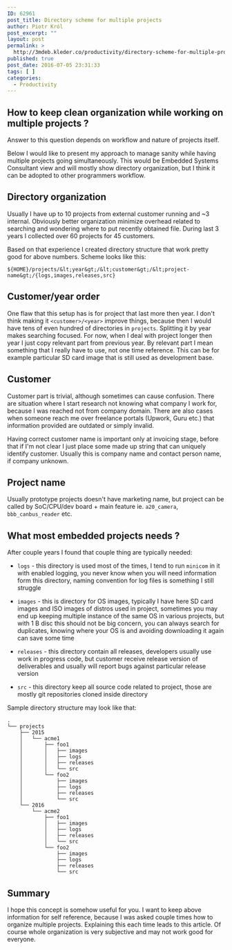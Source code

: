 ```yaml
---
ID: 62961
post_title: Directory scheme for multiple projects
author: Piotr Król
post_excerpt: ""
layout: post
permalink: >
  http://3mdeb.kleder.co/productivity/directory-scheme-for-multiple-projects/
published: true
post_date: 2016-07-05 23:31:33
tags: [ ]
categories:
  - Productivity
---
```

How to keep clean organization while working on multiple projects ?
-------------------------------------------------------------------

Answer to this question depends on workflow and nature of projects itself.

Below I would like to present my approach to manage sanity while having
multiple projects going simultaneously. This would be Embedded Systems
Consultant view and will mostly show directory organization, but I think it can
be adopted to other programmers workflow.

Directory organization
----------------------

Usually I have up to 10 projects from external customer running and ~3
internal. Obviously better organization minimize overhead related to searching
and wondering where to put recently obtained file. During last 3 years I
collected over 60 projects for 45 customers.

Based on that experience I created directory structure that work pretty good
for above numbers. Scheme looks like this:

```
${HOME}/projects/&lt;year&gt;/&lt;customer&gt;/&lt;project-name&gt;/{logs,images,releases,src}
```


## Customer/year order

One flaw that this setup has is for project that last more then year. I don't
think making it `<customer>/<year>` improve things, because then I would have
tens of even hundred of directories in `projects`. Splitting it by year makes
searching focused. For now, when I deal with project longer then year I just
copy relevant part from previous year. By relevant part I mean something that I
really have to use, not one time reference. This can be for example particular
SD card image that is still used as development base.

## Customer

Customer part is trivial, although sometimes can cause confusion. There are
situation where I start research not knowing what company I work for, because I
was reached not from company domain. There are also cases when someone reach me
over freelance portals (Upwork, Guru etc.) that information provided are
outdated or simply invalid.

Having correct customer name is important only at invoicing stage, before that
if I'm not clear I just place some made up string that can uniquely identify
customer. Usually this is company name and contact person name, if company
unknown.

## Project name

Usually prototype projects doesn't have marketing name, but project can be
called by SoC/CPU/dev board + main feature ie. `a20_camera`, `bbb_canbus_reader`
etc.

What most embedded projects needs ?
-----------------------------------

After couple years I found that couple thing are typically needed:

* `logs` - this directory is used most of the times, I tend to run `minicom` in
  it with enabled logging, you never know when you will need information form
  this directory, naming convention for log files is something I still struggle

* `images` - this is directory for OS images, typically I have here SD card
  images and ISO images of distros used in project, sometimes you may end up
  keeping multiple instance of the same OS in various projects, but with 1 B
  disc this should not be big concern, you can always search for duplicates,
  knowing where your OS is and avoiding downloading it again can save some time

* `releases` - this directory contain all releases, developers usually use work
  in progress code, but customer receive release version of deliverables and
  usually will report bugs against particular release version

* `src` - this directory keep all source code related to project, those are
  mostly git repositories cloned inside directory

Sample directory structure may look like that:

```
.
└── projects
    ├── 2015
    │   └── acme1
    │       ├── foo1
    │       │   ├── images
    │       │   ├── logs
    │       │   ├── releases
    │       │   └── src
    │       └── foo2
    │           ├── images
    │           ├── logs
    │           ├── releases
    │           └── src
    └── 2016
        └── acme2
            ├── foo1
            │   ├── images
            │   ├── logs
            │   ├── releases
            │   └── src
            └── foo2
                ├── images
                ├── logs
                ├── releases
                └── src
```

Summary
-------

I hope this concept is somehow useful for you. I want to keep above information
for self reference, because I was asked couple times how to organize multiple
projects. Explaining this each time leads to this article. Of course whole
organization is very subjective and may not work good for everyone.